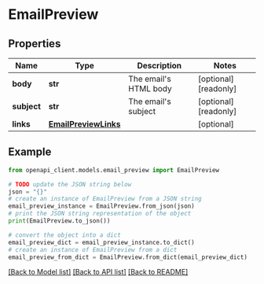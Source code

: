 # EmailPreview


## Properties

Name | Type | Description | Notes
------------ | ------------- | ------------- | -------------
**body** | **str** | The email&#39;s HTML body | [optional] [readonly] 
**subject** | **str** | The email&#39;s subject | [optional] [readonly] 
**links** | [**EmailPreviewLinks**](EmailPreviewLinks.md) |  | [optional] 

## Example

```python
from openapi_client.models.email_preview import EmailPreview

# TODO update the JSON string below
json = "{}"
# create an instance of EmailPreview from a JSON string
email_preview_instance = EmailPreview.from_json(json)
# print the JSON string representation of the object
print(EmailPreview.to_json())

# convert the object into a dict
email_preview_dict = email_preview_instance.to_dict()
# create an instance of EmailPreview from a dict
email_preview_from_dict = EmailPreview.from_dict(email_preview_dict)
```
[[Back to Model list]](../README.md#documentation-for-models) [[Back to API list]](../README.md#documentation-for-api-endpoints) [[Back to README]](../README.md)


